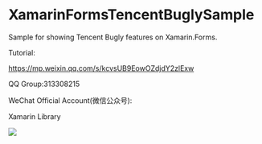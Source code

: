 # XamarinFormsTencentBuglySample
Sample for showing Tencent Bugly features on Xamarin.Forms.

Tutorial:

https://mp.weixin.qq.com/s/kcvsUB9EowOZdjdY2zlExw

QQ Group:313308215

WeChat Official Account(微信公众号):

Xamarin Library

<img src="https://raw.githubusercontent.com/jingliancui/XamarinFormsMicrosoftAppCenterSample/master/Images/wechatqrcode.jpg"/>
